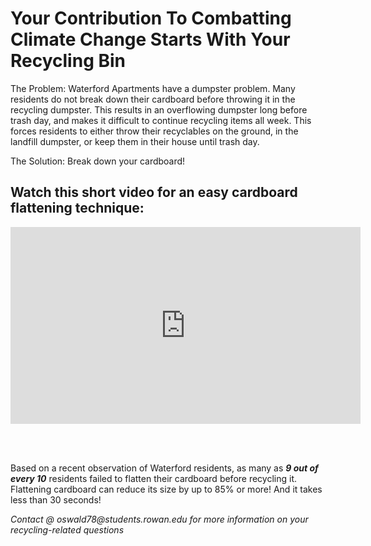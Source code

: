 # Your Contribution To Combatting Climate Change Starts With Your Recycling Bin

The Problem:
Waterford Apartments have a dumpster problem. Many residents do not break down their cardboard before throwing it in the recycling dumpster. This results in an overflowing dumpster long before trash day, and makes it difficult to continue recycling items all week. This forces residents to either throw their recyclables on the ground, in the landfill dumpster, or keep them in their house until trash day. 

The Solution:
Break down your cardboard!

## Watch this short video for an easy cardboard flattening technique: 

<iframe width="560" height="315" src="https://www.youtube.com/embed/yPi2yNENia0" title="YouTube video player" frameborder="0" allow="accelerometer; autoplay; clipboard-write; encrypted-media; gyroscope; picture-in-picture" allowfullscreen></iframe>

<br><br>

Based on a recent observation of Waterford residents, as many as ***9 out of every 10*** residents failed to flatten their cardboard before recycling it. 
<br>
Flattening cardboard can reduce its size by up to 85% or more! And it takes less than 30 seconds!


<footer>
    <address>
        Contact @ oswald78@students.rowan.edu for more information on your recycling-related questions

